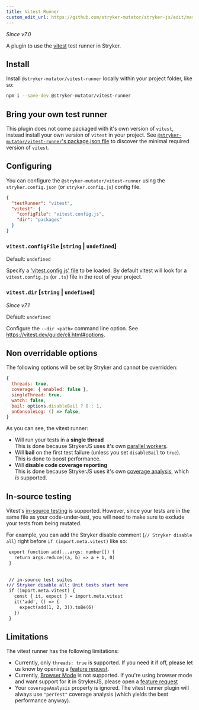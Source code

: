 ```yaml
---
title: Vitest Runner
custom_edit_url: https://github.com/stryker-mutator/stryker-js/edit/master/docs/vitest-runner.md
---
```


_Since v7.0_

A plugin to use the [vitest](https://vitest.dev/) test runner in Stryker.

## Install

Install `@stryker-mutator/vitest-runner` locally within your project folder, like so:

```bash
npm i --save-dev @stryker-mutator/vitest-runner
```

## Bring your own test runner

This plugin does not come packaged with it's own version of `vitest`, instead install your own version of `vitest` in your project. See [`@stryker-mutator/vitest-runner`'s package.json file](https://github.com/stryker-mutator/stryker-js/blob/master/packages/vitest-runner/package.json#L52) to discover the minimal required version of `vitest`.

## Configuring

You can configure the `@stryker-mutator/vitest-runner` using the `stryker.config.json` (or `stryker.config.js`) config file.

```json
{
  "testRunner": "vitest",
  "vitest": {
    "configFile": "vitest.config.js",
    "dir": "packages"
  }
}
```

### `vitest.configFile` [`string` | `undefined`]

Default: `undefined`

Specify a ['vitest.config.js' file](https://vitest.dev/config/) to be loaded. By default vitest will look for a `vitest.config.js` (or `.ts`) file in the root of your project.

### `vitest.dir` [`string` | `undefined`]

_Since v7.1_

Default: `undefined`

Configure the `--dir <path>` command line option. See https://vitest.dev/guide/cli.html#options.

## Non overridable options

The following options will be set by Stryker and cannot be overridden:

```javascript
{
  threads: true,
  coverage: { enabled: false },
  singleThread: true,
  watch: false,
  bail: options.disableBail ? 0 : 1,
  onConsoleLog: () => false,
}
```

As you can see, the vitest runner:
- Will run your tests in a **single thread**  
  This is done because StrykerJS uses it's own [parallel workers](./parallel-workers.md).
- Will **bail** on the first test failure (unless you set `disableBail` to `true`).  
  This is done to boost performance.
- Will **disable code coverage reporting**  
  This is done because StrykerJS uses it's own [coverage analysis](./configuration.md/#coverageanalysis-string), which _is_ supported.

## In-source testing

Vitest's [in-source testing](https://vitest.dev/guide/in-source.html) is supported. However, since your tests are in the same file as your code-under-test, you will need to make sure to exclude your tests from being mutated.

For example, you can add the Stryker disable comment (`// Stryker disable all`) right before `if (import.meta.vitest)` like so:

```diff
 export function add(...args: number[]) {
   return args.reduce((a, b) => a + b, 0)
 }
 
 
 // in-source test suites
+// Stryker disable all: Unit tests start here
 if (import.meta.vitest) {
   const { it, expect } = import.meta.vitest
   it('add', () => {
     expect(add(1, 2, 3)).toBe(6)
   })
 }
```


## Limitations

The vitest runner has the following limitations:

- Currently, only `threads: true` is supported. If you need it if off, please let us know by opening a [feature request](https://github.com/stryker-mutator/stryker-js/issues/new?assignees=&labels=%F0%9F%9A%80+Feature+request&projects=&template=feature_request.md&title=[vitest]+allow+disabled+threads+mode).
- Currently, [Browser Mode](https://vitest.dev/guide/browser.html) is not supported. If you're using browser mode and want support for it in StrykerJS, please open a [feature request](https://github.com/stryker-mutator/stryker-js/issues/new?assignees=&labels=%F0%9F%9A%80+Feature+request&projects=&template=feature_request.md&title=[vitest]+support+browser+mode)
- Your `coverageAnalysis` property is ignored. The vitest runner plugin will always use `"perTest"` coverage analysis (which yields the best performance anyway).
